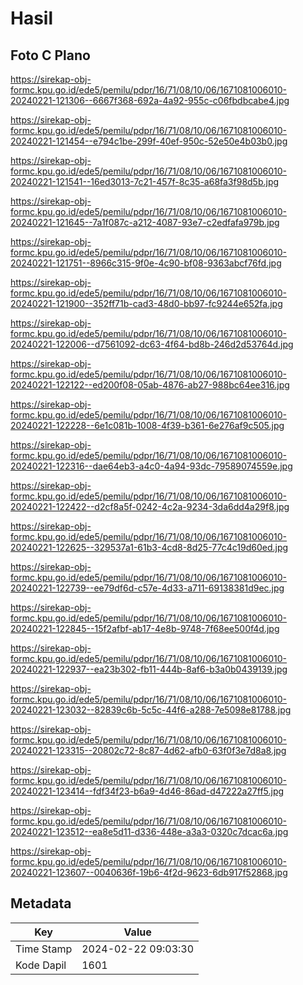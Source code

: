 # Hasil

## Foto C Plano

https://sirekap-obj-formc.kpu.go.id/ede5/pemilu/pdpr/16/71/08/10/06/1671081006010-20240221-121306--6667f368-692a-4a92-955c-c06fbdbcabe4.jpg

https://sirekap-obj-formc.kpu.go.id/ede5/pemilu/pdpr/16/71/08/10/06/1671081006010-20240221-121454--e794c1be-299f-40ef-950c-52e50e4b03b0.jpg

https://sirekap-obj-formc.kpu.go.id/ede5/pemilu/pdpr/16/71/08/10/06/1671081006010-20240221-121541--16ed3013-7c21-457f-8c35-a68fa3f98d5b.jpg

https://sirekap-obj-formc.kpu.go.id/ede5/pemilu/pdpr/16/71/08/10/06/1671081006010-20240221-121645--7a1f087c-a212-4087-93e7-c2edfafa979b.jpg

https://sirekap-obj-formc.kpu.go.id/ede5/pemilu/pdpr/16/71/08/10/06/1671081006010-20240221-121751--8966c315-9f0e-4c90-bf08-9363abcf76fd.jpg

https://sirekap-obj-formc.kpu.go.id/ede5/pemilu/pdpr/16/71/08/10/06/1671081006010-20240221-121900--352ff71b-cad3-48d0-bb97-fc9244e652fa.jpg

https://sirekap-obj-formc.kpu.go.id/ede5/pemilu/pdpr/16/71/08/10/06/1671081006010-20240221-122006--d7561092-dc63-4f64-bd8b-246d2d53764d.jpg

https://sirekap-obj-formc.kpu.go.id/ede5/pemilu/pdpr/16/71/08/10/06/1671081006010-20240221-122122--ed200f08-05ab-4876-ab27-988bc64ee316.jpg

https://sirekap-obj-formc.kpu.go.id/ede5/pemilu/pdpr/16/71/08/10/06/1671081006010-20240221-122228--6e1c081b-1008-4f39-b361-6e276af9c505.jpg

https://sirekap-obj-formc.kpu.go.id/ede5/pemilu/pdpr/16/71/08/10/06/1671081006010-20240221-122316--dae64eb3-a4c0-4a94-93dc-79589074559e.jpg

https://sirekap-obj-formc.kpu.go.id/ede5/pemilu/pdpr/16/71/08/10/06/1671081006010-20240221-122422--d2cf8a5f-0242-4c2a-9234-3da6dd4a29f8.jpg

https://sirekap-obj-formc.kpu.go.id/ede5/pemilu/pdpr/16/71/08/10/06/1671081006010-20240221-122625--329537a1-61b3-4cd8-8d25-77c4c19d60ed.jpg

https://sirekap-obj-formc.kpu.go.id/ede5/pemilu/pdpr/16/71/08/10/06/1671081006010-20240221-122739--ee79df6d-c57e-4d33-a711-69138381d9ec.jpg

https://sirekap-obj-formc.kpu.go.id/ede5/pemilu/pdpr/16/71/08/10/06/1671081006010-20240221-122845--15f2afbf-ab17-4e8b-9748-7f68ee500f4d.jpg

https://sirekap-obj-formc.kpu.go.id/ede5/pemilu/pdpr/16/71/08/10/06/1671081006010-20240221-122937--ea23b302-fb11-444b-8af6-b3a0b0439139.jpg

https://sirekap-obj-formc.kpu.go.id/ede5/pemilu/pdpr/16/71/08/10/06/1671081006010-20240221-123032--82839c6b-5c5c-44f6-a288-7e5098e81788.jpg

https://sirekap-obj-formc.kpu.go.id/ede5/pemilu/pdpr/16/71/08/10/06/1671081006010-20240221-123315--20802c72-8c87-4d62-afb0-63f0f3e7d8a8.jpg

https://sirekap-obj-formc.kpu.go.id/ede5/pemilu/pdpr/16/71/08/10/06/1671081006010-20240221-123414--fdf34f23-b6a9-4d46-86ad-d47222a27ff5.jpg

https://sirekap-obj-formc.kpu.go.id/ede5/pemilu/pdpr/16/71/08/10/06/1671081006010-20240221-123512--ea8e5d11-d336-448e-a3a3-0320c7dcac6a.jpg

https://sirekap-obj-formc.kpu.go.id/ede5/pemilu/pdpr/16/71/08/10/06/1671081006010-20240221-123607--0040636f-19b6-4f2d-9623-6db917f52868.jpg


## Metadata

| Key        | Value               |
| ---------- | ------------------- |
| Time Stamp | 2024-02-22 09:03:30 |
| Kode Dapil | 1601                |



